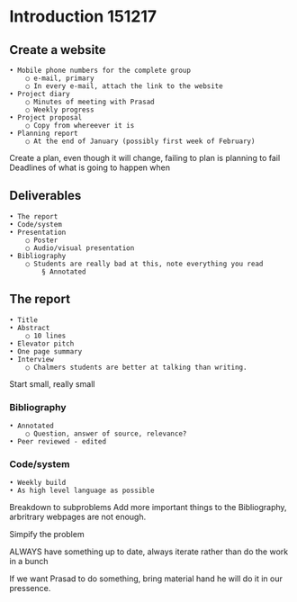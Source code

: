 # Introduction 151217
## Create a website
	• Mobile phone numbers for the complete group
		○ e-mail, primary
		○ In every e-mail, attach the link to the website
	• Project diary
		○ Minutes of meeting with Prasad
		○ Weekly progress
	• Project proposal
		○ Copy from whereever it is
	• Planning report
		○ At the end of January (possibly first week of February)

Create a plan, even though it will change, failing to plan is planning to fail
Deadlines of what is going to happen when
		
		
## Deliverables
	• The report
	• Code/system
	• Presentation
		○ Poster
		○ Audio/visual presentation
	• Bibliography
		○ Students are really bad at this, note everything you read
			§ Annotated

## The report
	• Title
	• Abstract
		○ 10 lines
	• Elevator pitch
	• One page summary
	• Interview
		○ Chalmers students are better at talking than writing.

Start small, really small

### Bibliography
	• Annotated
		○ Question, answer of source, relevance?
	• Peer reviewed - edited

### Code/system
	• Weekly build
	• As high level language as possible

Breakdown to subproblems
Add more important things to the Bibliography, arbritrary webpages are not enough. 

Simpify the problem
	
ALWAYS have something up to date, always iterate rather than do the work in a bunch

If we want Prasad to do something, bring material hand he will do it in our pressence.